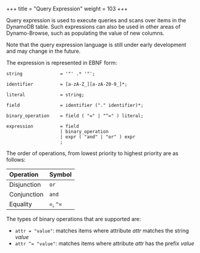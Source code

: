 +++
title = "Query Expression"
weight = 103
+++

Query expression is used to execute queries and scans over items in the DynamoDB table.
Such expressions can also be used in other areas of Dynamo-Browse, such as populating the
value of new columns.

<div class="framed">
  Note that the query expression language is still under early development and may change in the future.
</div>

The expression is represented in EBNF form:

```
string              = '"' .* '"';

identifier          = [a-zA-Z_][a-zA-Z0-9_]*;

literal             = string;

field               = identifier ("." identifier)*;

binary_operation    = field ( "=" | "^=" ) literal;

expression          = field
                    | binary_operation
                    | expr ( "and" | "or" ) expr
                    ;
```

The order of operations, from lowest priority to highest priority are as follows:

| Operation      | Symbol       |
|:---------------|:-------------|
| Disjunction    | `or`         |
| Conjunction    | `and`        |
| Equality       | `=`, `^=`    |

The types of binary operations that are supported are:

- `attr = "value"`: matches items where attribute _attr_ matches the string _value_
- `attr ^= "value"`: matches items where attribute _attr_ has the prefix _value_